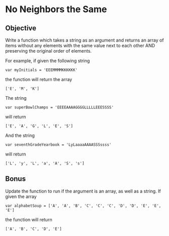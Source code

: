 # No Neighbors the Same

## Objective

Write a function which takes a string as an argument and returns an array of items without any elements with the same value next to each other AND preserving the original order of elements.

For example, if given the following string 
```
var myInitials = 'EEEMMMMKKKKKK'
```
the function will return the array
```
['E', 'M', 'K']
```

The string
```
var superBowlChamps = 'EEEEAAAAGGGGLLLLLEEESSSS'
```
will return 
```
['E', 'A', 'G', 'L', 'E', 'S']
```

And the string
```
var seventhGradeYearbook = 'LyLaaaaAAAASSSssss'
```
will return
```
['L', 'y', 'L', 'a', 'A', 'S', 's']
```

## Bonus

Update the function to run if the argument is an array, as well as a string. If given the array
```
var alphabetSoup = ['A', 'A', 'B', 'C', 'C', 'C', 'D', 'D', 'E', 'E', 'E']
```
the function will return
```
['A', 'B', 'C', 'D', 'E']
```